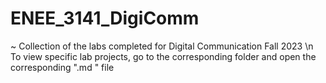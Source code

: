 # ENEE_3141_DigiComm
~ Collection of the labs completed for Digital Communication Fall 2023 \n
To view specific lab projects, go to the corresponding folder and open the corresponding ".md " file 
